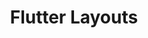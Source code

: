 ---
layout: default
title: Flutter Layouts
nav_order: 4
has_children: true
permalink: /flutter-layouts/
menu_title: Flutter Layouts
---